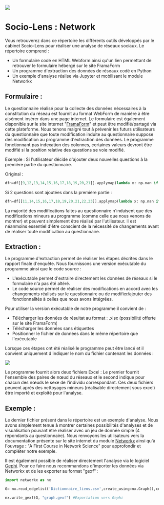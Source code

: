 ![](https://nsa40.casimages.com/img/2021/03/20/210320031955219639.png)

# Socio-Lens : Network 

Vous retrouverez dans ce répertoire les différents outils développés par le cabinet Socio-Lens pour réaliser une analyse de réseaux sociaux. 
Le répertoire comprend :

- Un formulaire codé en HTML Webform ainsi qu'un lien permettant de retrouver le formulaire hébergé sur le site FramaForm
- Un programme d'extraction des données de réseaux codé en Python
- Un exemple d'analyse réalise via Jupyter et mobilisant le module Networkx 

## Formulaire : 

Le questionnaire réalisé pour la collecte des données nécessaires à la constitution du réseau est fournit au format WebForm de manière à être aisément insérer dans une page internet. Le formulaire est également disponible sur le site internet "[FramaForm](https://framaforms.org/node/401440/clone/confirm)" et peut être modifié/partagé via cette plateforme. 
Nous tenons malgré tout à prévenir les futurs utilisateurs du questionnaire que toute modification induite au questionnaire suppose des modification au programme d'extraction des données. 
Le programme fonctionnant pas indexation des colonnes, certaines valeurs devront être modifié si la position relative des questions se voie modifié. 

Exemple : Si l'utilisateur décide d'ajouter deux nouvelles questions à la première partie du questionnaire.

Original :

```python
dfn=df[[9,12,13,14,15,16,17,18,19,20,21]].applymap(lambda x: np.nan if x =="Prénom Nom" else x)
```

 Si 2 questions sont ajoutées dans la première partie : 

```python
dfn=df[[11,14,15,16,17,18,19,20,21,22,23]].applymap(lambda x: np.nan if x =="Prénom Nom" else x)
```

La majorité des modifications faites au questionnaire n'induisent que des modifications mineurs au programme (comme celle que nous venons de montrer) et peuvent simplement être réalisé par l'utilisateur. Il est néanmoins essentiel d'être conscient de la nécessité de changements avant de réaliser toute modification au questionnaire. 

## Extraction : 

Le programme d'extraction permet de réaliser les étapes décrites dans le rapport finale d'enquête.
Nous fournissons une version exécutable du programme ainsi que le code source :

- L'exécutable permet d'extraire directement les données de réseaux si le formulaire n'a pas été altéré. 
- Le code source permet de réaliser des modifications en accord avec les changements réalisés sur le questionnaire ou de modifier/ajouter des fonctionnalités à celles que nous avons intégrées. 

Pour utiliser la version exécutable de notre programme il convient de : 

- Télécharger les données de résultat au format : .xlsx (possibilité offerte sur le site FramaForm)
- Télécharger les données sans étiquettes 
- Positionner le fichier de données dans le même répertoire que l'exécutable 

Lorsque ces étapes ont été réalisé le programme peut être lancé et il convient uniquement d'indiquer le nom du fichier contenant les données : 

![](https://nsa40.casimages.com/img/2021/03/20/210320033044489635.png)

 

Le programme fournit alors deux fichiers Excel : Le premier fournit l'ensemble des paires de nœud du réseaux et le second indique pour chacun des nœuds le sexe de l'individu correspondant. 
Ces deux fichiers peuvent après des nettoyages mineurs (réalisable directement sous excel) être importé et exploité pour l'analyse. 



## Exemple :

Le dernier fichier présent dans le répertoire est un exemple d'analyse. Nous avons simplement tenue à montrer certaines possibilités d'analyses et de visualisation pouvant être réaliser avec un jeu de donnée simple (4 répondants au questionnaire). 
Nous renvoyons les utilisateurs vers la documentation présente sur le site internet du module [Networkx](https://networkx.org/documentation/stable/tutorial.html) ainsi qu'à l'ouvrage : "A First Course in Network Science" pour approfondir et compléter notre exemple.   

Il est également possible de réaliser directement l'analyse via le logiciel [Gephi](https://gephi.org/). Pour ce faire nous recommandons d'importer les données via Networkx et de les exporter au format "gexf" : 

```python
import networkx as nx 

G= nx.read_edgelist('Dictionnaire_liens.csv',create_using=nx.Graph(),comments="node", delimiter=',') #Importation des données

nx.write_gexf(G, "graph.gexf") #Exportation vers Gephi 
```









